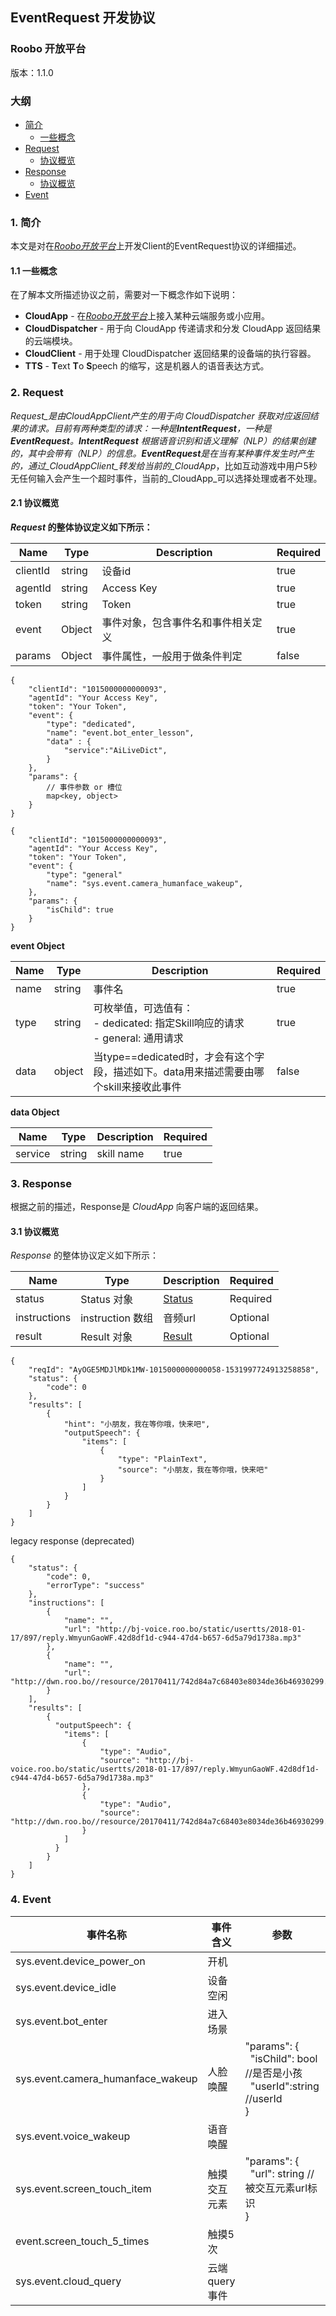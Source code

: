 ## EventRequest 开发协议

### Roobo 开放平台

版本：1.1.0

### 大纲

* [简介](#1-简介)
  * [一些概念](#11-一些概念)
* [Request](#2-request)
  * [协议概览](#21-协议概览)
* [Response](#3-response)
  * [协议概览](#31-协议概览)
* [Event](#4-event)

### 1. 简介

本文是对在[_Roobo开放平台_](https://ros.ai)上开发Client的EventRequest协议的详细描述。

#### 1.1 一些概念

在了解本文所描述协议之前，需要对一下概念作如下说明：

* **CloudApp** - 在[_Roobo开放平台_](https://ros.ai)上接入某种云端服务或小应用。
* **CloudDispatcher** - 用于向 CloudApp 传递请求和分发 CloudApp 返回结果的云端模块。
* **CloudClient** - 用于处理 CloudDispatcher 返回结果的设备端的执行容器。
* **TTS** - **T**ext **T**o **S**peech 的缩写，这是机器人的语音表达方式。

### 2. Request

_Request_是由CloudAppClient产生的用于向 CloudDispatcher 获取对应返回结果的请求。目前有两种类型的请求：一种是**IntentRequest**，一种是**EventRequest**。**IntentRequest** 根据语音识别和语义理解（_NLP_）的结果创建的，其中会带有（NLP）的信息。**EventRequest**是在当有某种事件发生时产生的，通过_CloudAppClient_转发给当前的_CloudApp_，比如互动游戏中用户5秒无任何输入会产生一个超时事件，当前的_CloudApp_可以选择处理或者不处理。

#### 2.1 协议概览

**_Request_ 的整体协议定义如下所示：**

| Name | Type | Description | Required |
| --- | --- | --- | --- |
| clientId | string | 设备id | true |
| agentId | string | Access Key | true |
| token | string | Token | true |
| event | Object | 事件对象，包含事件名和事件相关定义 | true |
| params | Object | 事件属性，一般用于做条件判定 | false |

```
{
    "clientId": "1015000000000093",
    "agentId": "Your Access Key",
    "token": "Your Token",
    "event": {
        "type": "dedicated",
        "name": "event.bot_enter_lesson",
        "data" : {
            "service":"AiLiveDict",
        }
    },
    "params": {
        // 事件参数 or 槽位
        map<key, object>
    }
}
```
```
{
    "clientId": "1015000000000093",
    "agentId": "Your Access Key",
    "token": "Your Token",
    "event": {
        "type": "general"
        "name": "sys.event.camera_humanface_wakeup",
    },
    "params": {
        "isChild": true
    }
}
```

**event Object**

| Name | Type | Description | Required |
| --- | --- | --- | --- |
| name | string | 事件名 | true |
| type | string | 可枚举值，可选值有：<br>- dedicated: 指定Skill响应的请求 <br>- general: 通用请求 | true |
| data | object | 当type==dedicated时，才会有这个字段，描述如下。data用来描述需要由哪个skill来接收此事件 | false |

**data Object**

| Name | Type | Description | Required |
| --- | --- | --- | --- |
| service | string | skill name | true |

### 3. Response

根据之前的描述，Response是 _CloudApp_ 向客户端的返回结果。

#### 3.1 协议概览

_Response_ 的整体协议定义如下所示：

| Name | Type | Description | Required |
| --- | --- | --- | --- |
| status | Status 对象 | [Status](status.md) | Required |
| instructions | instruction 数组 | 音频url | Optional |
| result | Result 对象 | [Result](rosai-skills-development-protocol.md#results-array) | Optional |


```
{
    "reqId": "AyOGE5MDJlMDk1MW-1015000000000058-1531997724913258858",
    "status": {
        "code": 0
    },
    "results": [
        {
            "hint": "小朋友，我在等你哦，快来吧",
            "outputSpeech": {
                "items": [
                    {
                        "type": "PlainText",
                        "source": "小朋友，我在等你哦，快来吧"
                    }
                ]
            }
        }
    ]
}
```

legacy response (deprecated)
```
{
    "status": {
        "code": 0,
        "errorType": "success"
    },
    "instructions": [
        {
            "name": "",
            "url": "http://bj-voice.roo.bo/static/usertts/2018-01-17/897/reply.WmyunGaoWF.42d8df1d-c944-47d4-b657-6d5a79d1738a.mp3"
        },
        {
            "name": "",
            "url": "http://dwn.roo.bo//resource/20170411/742d84a7c68403e8034de36b46930299.mp3"
        }
    ],
    "results": [
        {
          "outputSpeech": {
            "items": [
                {
                    "type": "Audio",
                    "source": "http://bj-voice.roo.bo/static/usertts/2018-01-17/897/reply.WmyunGaoWF.42d8df1d-c944-47d4-b657-6d5a79d1738a.mp3"
                },
                {
                    "type": "Audio",
                    "source": "http://dwn.roo.bo//resource/20170411/742d84a7c68403e8034de36b46930299.mp3"
                }
            ]
          }
        }
    ]
}
```

### 4. Event

| 事件名称 | 事件含义 | 参数 | 举例 | deprecated |
| --- | --- | --- | --- | --- |
| sys.event.device_power_on  | 开机 | | | PowerOnEvent |
| sys.event.device_idle | 设备空闲 | | | IdleEvent |
| sys.event.bot_enter | 进入场景 |  | | ROSAI.EnterEvent |
| sys.event.camera_humanface_wakeup | 人脸唤醒 | "params": {<br>&nbsp;&nbsp;"isChild": bool //是否是小孩<br>&nbsp;&nbsp;"userId":string //userId<br>} | | DeviceHumanFaceEvent |
| sys.event.voice_wakeup | 语音唤醒 |  | | DeviceWakeUpBotEvent |
| sys.event.screen_touch_item | 触摸交互元素 | "params": {<br>&nbsp;&nbsp;"url": string //被交互元素url标识<br>} | | ROSAI.TouchEvent |
| event.screen_touch_5_times | 触摸5次 |  | | Touch5Times |
| sys.event.cloud_query | 云端query事件 |  | | CloudBotEvent |
